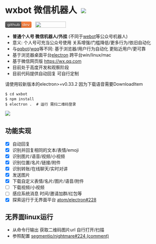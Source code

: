 # wxbot 微信机器人&nbsp;&nbsp;[![](https://img.shields.io/github/stars/fritx/wxbot?style=social)](https://github.com/fritx/wxbot)

<a href="https://github.com/fritx/wxbot"><img src="../github-badge.svg" width="85" height="20"></a>
&nbsp;&nbsp;<a href="https://gitter.im/fritx"><img src="../gitter-badge.svg" width="99" height="20"></a>

- __普通个人号 微信机器人/外挂__ (不同于[webot](https://github.com/node-webot/webot)等公众号机器人)
- 意义: 个人号可充当公众号使用 关系增强/门槛降低/更多行为/依旧自动化
- 与[qqbot](https://github.com/xhan/qqbot)/[wqq](https://github.com/fritx/wqq)等不同: 基于浏览器/用户行为自动化 更贴近用户/更可靠
- 基于浏览器桌面平台[electron](https://github.com/atom/electron) 跨平台win/linux/mac
- 基于微信网页版 <https://wx.qq.com>
- 目前处于高度开发和观察阶段
- 目前代码提供自动回复 可自行定制

请使用较新版本的electron>=v0.33.2 因为下载语音需要DownloadItem

```plain
$ cd wxbot
$ npm install
$ electron .  # 运行 需扫二维码登录
```

<img width="643" src="screenshot.jpeg">

## 功能实现

- [x] 自动回复
- [x] 识别并回复相同的文本/表情/emoji
- [x] 识别图片/语音/视频/小视频
- [x] 识别位置/名片/链接/附件
- [x] 识别转账/在线聊天/实时对讲
- [x] 发送图片
- [x] 下载自定义表情/名片/图片/语音/附件
- [ ] 下载视频/小视频
- [ ] 感应系统消息 时间/邀请加群/红包等
- [x] 探索运行于无界面平台 [atom/electron#228](https://github.com/atom/electron/issues/228)

## 无界面linux运行

- 从命令行输出 获取二维码图片url 自行打开/扫描
- 参照配置 [segmentio/nightmare#224 (comment)](https://github.com/segmentio/nightmare/issues/224#issuecomment-141575361)
